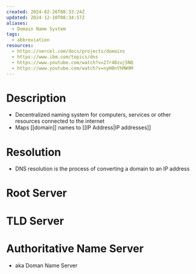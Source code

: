 ```yaml
---
created: 2024-02-26T08:33:24Z
updated: 2024-12-10T08:34:57Z
aliases:
  - Domain Name System
tags:
  - abbreviation
resources:
  - https://vercel.com/docs/projects/domains
  - https://www.ibm.com/topics/dns
  - https://www.youtube.com/watch?v=27r4Bzuj5NQ
  - https://www.youtube.com/watch?v=nyH0nYhMW9M
---
```

# Description
- Decentralized naming system for computers, services or other resources connected to the internet
- Maps [[domain]] names to [[IP Address|IP addresses]]
# Resolution
- DNS resolution is the process of converting a domain to an IP address

# Root Server
# TLD Server
# Authoritative Name Server
- aka Doman Name Server